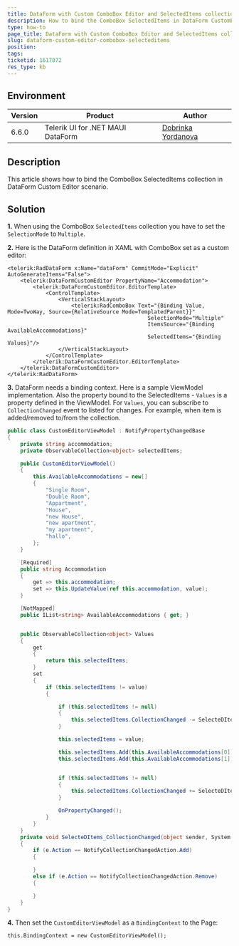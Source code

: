 ```yaml
---
title: DataForm with Custom ComboBox Editor and SelectedItems collection
description: How to bind the ComboBox SelectedItems in DataForm CustomEditor Scenario
type: how-to
page_title: DataForm with Custom ComboBox Editor and SelectedItems collection
slug: dataform-custom-editor-combobox-selecteditems
position: 
tags: 
ticketid: 1617072
res_type: kb
---
```


## Environment
| Version | Product | Author | 
| --- | --- | ---- | 
| 6.6.0 | Telerik UI for .NET MAUI DataForm | [Dobrinka Yordanova](https://www.telerik.com/blogs/author/dobrinka-yordanova)| 


## Description

This article shows how to bind the ComboBox SelectedItems collection in DataForm Custom Editor scenario. 

## Solution

**1.** When using the ComboBox `SelectedItems` collection you have to set the `SelectionMode` to `Multiple`. 

**2.** Here is the DataForm definition in XAML with ComboBox set as a custom editor: 

```XAML
<telerik:RadDataForm x:Name="dataForm" CommitMode="Explicit" AutoGenerateItems="False">
    <telerik:DataFormCustomEditor PropertyName="Accommodation">
        <telerik:DataFormCustomEditor.EditorTemplate>
            <ControlTemplate>
                <VerticalStackLayout>
                    <telerik:RadComboBox Text="{Binding Value, Mode=TwoWay, Source={RelativeSource Mode=TemplatedParent}}" 
                                            SelectionMode="Multiple"
                                            ItemsSource="{Binding AvailableAccommodations}"
                                            SelectedItems="{Binding Values}"/>
                </VerticalStackLayout>
            </ControlTemplate>
        </telerik:DataFormCustomEditor.EditorTemplate>
    </telerik:DataFormCustomEditor>
</telerik:RadDataForm>
```

**3.** DataForm needs a binding context. Here is a sample ViewModel implementation. Also the property bound to the SelectedItems - `Values` is a property defined in the ViewModel. For `Values`, you can subscribe to `CollectionChanged` event to listed for changes. For example, when item is added/removed to/from the collection.

```C#
public class CustomEditorViewModel : NotifyPropertyChangedBase
{
    private string accommodation;
    private ObservableCollection<object> selectedItems;

    public CustomEditorViewModel()
    {
        this.AvailableAccommodations = new[]
        {
            "Single Room",
            "Double Room",
            "Appartment",
            "House",
            "new House",
            "new apartment",
            "my apartment",
            "hallo",
        };
    }

    [Required]
    public string Accommodation
    {
        get => this.accommodation;
        set => this.UpdateValue(ref this.accommodation, value);
    }

    [NotMapped]
    public IList<string> AvailableAccommodations { get; }


    public ObservableCollection<object> Values
    {
        get
        {
            return this.selectedItems;
        }
        set
        {
            if (this.selectedItems != value)
            {

                if (this.selectedItems != null)
                {
                    this.selectedItems.CollectionChanged -= SelecteDItems_CollectionChanged;
                }

                this.selectedItems = value;

                this.selectedItems.Add(this.AvailableAccommodations[0]);
                this.selectedItems.Add(this.AvailableAccommodations[1]);


                if (this.selectedItems != null)
                {
                    this.selectedItems.CollectionChanged += SelecteDItems_CollectionChanged;
                }

                OnPropertyChanged();
            }
        }
    }
    private void SelecteDItems_CollectionChanged(object sender, System.Collections.Specialized.NotifyCollectionChangedEventArgs e)
    {
        if (e.Action == NotifyCollectionChangedAction.Add)
        {

        }
        else if (e.Action == NotifyCollectionChangedAction.Remove) 
        { 

        }
    }
}
```

**4.** Then set the `CustomEditorViewModel` as a `BindingContext` to the Page:

```
this.BindingContext = new CustomEditorViewModel();
```
